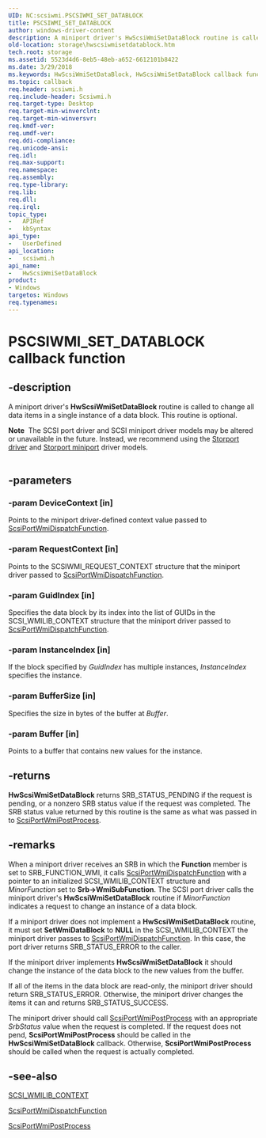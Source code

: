 ```yaml
---
UID: NC:scsiwmi.PSCSIWMI_SET_DATABLOCK
title: PSCSIWMI_SET_DATABLOCK
author: windows-driver-content
description: A miniport driver's HwScsiWmiSetDataBlock routine is called to change all data items in a single instance of a data block.
old-location: storage\hwscsiwmisetdatablock.htm
tech.root: storage
ms.assetid: 5523d4d6-8eb5-48eb-a652-6612101b8422
ms.date: 3/29/2018
ms.keywords: HwScsiWmiSetDataBlock, HwScsiWmiSetDataBlock callback function [Storage Devices], PSCSIWMI_SET_DATABLOCK, PSCSIWMI_SET_DATABLOCK callback, Scsimini_b75fb6d1-48dc-4fcb-ae05-bf278c382ecf.xml, scsiwmi/HwScsiWmiSetDataBlock, storage.hwscsiwmisetdatablock
ms.topic: callback
req.header: scsiwmi.h
req.include-header: Scsiwmi.h
req.target-type: Desktop
req.target-min-winverclnt: 
req.target-min-winversvr: 
req.kmdf-ver: 
req.umdf-ver: 
req.ddi-compliance: 
req.unicode-ansi: 
req.idl: 
req.max-support: 
req.namespace: 
req.assembly: 
req.type-library: 
req.lib: 
req.dll: 
req.irql: 
topic_type:
-	APIRef
-	kbSyntax
api_type:
-	UserDefined
api_location:
-	scsiwmi.h
api_name:
-	HwScsiWmiSetDataBlock
product:
- Windows
targetos: Windows
req.typenames: 
---
```


# PSCSIWMI_SET_DATABLOCK callback function


## -description


A miniport driver's <b>HwScsiWmiSetDataBlock</b> routine is called to change all data items in a single instance of a data block. This routine is optional.
<div class="alert"><b>Note</b>  The SCSI port driver and SCSI miniport driver models may be altered or unavailable in the future. Instead, we recommend using the <a href="https://msdn.microsoft.com/windows/hardware/drivers/storage/storport-driver">Storport driver</a> and <a href="https://msdn.microsoft.com/windows/hardware/drivers/storage/storport-miniport-drivers">Storport miniport</a> driver models.</div><div> </div>

## -parameters




### -param DeviceContext [in]

Points to the miniport driver-defined context value passed to <a href="https://msdn.microsoft.com/library/windows/hardware/ff564766">ScsiPortWmiDispatchFunction</a>. 


### -param RequestContext [in]

Points to the SCSIWMI_REQUEST_CONTEXT structure that the miniport driver passed to <a href="https://msdn.microsoft.com/library/windows/hardware/ff564766">ScsiPortWmiDispatchFunction</a>. 


### -param GuidIndex [in]

Specifies the data block by its index into the list of GUIDs in the SCSI_WMILIB_CONTEXT structure that the miniport driver passed to <a href="https://msdn.microsoft.com/library/windows/hardware/ff564766">ScsiPortWmiDispatchFunction</a>. 


### -param InstanceIndex [in]

If the block specified by <i>GuidIndex</i> has multiple instances, <i>InstanceIndex</i> specifies the instance.


### -param BufferSize [in]

Specifies the size in bytes of the buffer at <i>Buffer</i>.


### -param Buffer [in]

Points to a buffer that contains new values for the instance.


## -returns



<b>HwScsiWmiSetDataBlock</b> returns SRB_STATUS_PENDING if the request is pending, or a nonzero SRB status value if the request was completed.  The SRB status value returned by this routine is the same as what was passed in to <a href="https://msdn.microsoft.com/library/windows/hardware/ff564796">ScsiPortWmiPostProcess</a>.




## -remarks



When a miniport driver receives an SRB in which the <b>Function</b> member is set to SRB_FUNCTION_WMI, it calls <a href="https://msdn.microsoft.com/library/windows/hardware/ff564766">ScsiPortWmiDispatchFunction</a> with a pointer to an initialized SCSI_WMILIB_CONTEXT structure and <i>MinorFunction</i> set to <b>Srb-&gt;WmiSubFunction</b>. The SCSI port driver calls the miniport driver's <b>HwScsiWmiSetDataBlock</b> routine if <i>MinorFunction</i> indicates a request to change an instance of a data block.

If a miniport driver does not implement a <b>HwScsiWmiSetDataBlock</b> routine, it must set <b>SetWmiDataBlock</b> to <b>NULL</b> in the SCSI_WMILIB_CONTEXT the miniport driver passes to <a href="https://msdn.microsoft.com/library/windows/hardware/ff564766">ScsiPortWmiDispatchFunction</a>. In this case, the port driver returns SRB_STATUS_ERROR to the caller.

If the miniport driver implements <b>HwScsiWmiSetDataBlock</b> it should change the instance of the data block to the new values from the buffer.

If all of the items in the data block are read-only, the miniport driver should return SRB_STATUS_ERROR. Otherwise, the miniport driver changes the items it can and returns SRB_STATUS_SUCCESS.

The miniport driver should call <a href="https://msdn.microsoft.com/library/windows/hardware/ff564796">ScsiPortWmiPostProcess</a> with an appropriate <i>SrbStatus</i> value when the request is completed. If the request does not pend, <b>ScsiPortWmiPostProcess</b> should be called in the <b>HwScsiWmiSetDataBlock</b> callback. Otherwise, <b>ScsiPortWmiPostProcess</b> should be called when the request is actually completed.




## -see-also




<a href="https://msdn.microsoft.com/library/windows/hardware/ff565395">SCSI_WMILIB_CONTEXT</a>



<a href="https://msdn.microsoft.com/library/windows/hardware/ff564766">ScsiPortWmiDispatchFunction</a>



<a href="https://msdn.microsoft.com/library/windows/hardware/ff564796">ScsiPortWmiPostProcess</a>
 

 

